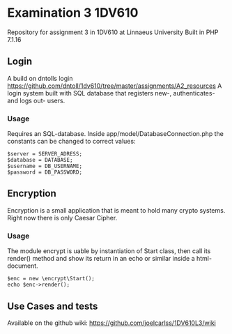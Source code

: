 # Examination 3 1DV610
Repository for assignment 3 in 1DV610 at Linnaeus University
Built in PHP 7.1.16

## Login 
A build on dntolls login https://github.com/dntoll/1dv610/tree/master/assignments/A2_resources
A login system built with SQL database that registers new-, authenticates- and logs out- users.

### Usage
Requires an SQL-database.
Inside app/model/DatabaseConnection.php the constants can be changed to correct values:

```
$server = SERVER_ADRESS;
$database = DATABASE;
$username = DB_USERNAME;
$password = DB_PASSWORD;
```

## Encryption
Encryption is a small application that is meant to hold many crypto systems. 
Right now there is only Caesar Cipher.

### Usage
The module encrypt is uable by instantiation of Start class,
then call its render() method and show its return in an echo or similar inside a html-document.

```
$enc = new \encrypt\Start();
echo $enc->render();
```

## Use Cases and tests
Available on the github wiki:
https://github.com/joelcarlss/1DV610L3/wiki
